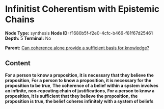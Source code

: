 # Infinitist Coherentism with Epistemic Chains

**Node Type:** synthesis
**Node ID:** f1680b5f-f2e0-4cfc-b466-f81f67d25461
**Depth:** 5
**Terminal:** No

**Parent:** [Can coherence alone provide a sufficient basis for knowledge?](can-coherence-alone-provide-a-sufficient-basis-for-knowledge-antithesis-4e4e525d-5d93-40b1-a41a-7c07f8aa8b28.md)

## Content

**For a person to know a proposition, it is necessary that they believe the proposition**, **For a person to know a proposition, it is necessary for the proposition to be true**, **The coherence of a belief within a system involves an infinite, non-repeating chain of justifications**, **For a person to know a proposition, it is sufficient that they believe the proposition, the proposition is true, the belief coheres infinitely with a system of beliefs**
